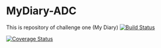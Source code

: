 # MyDiary-ADC
This is repository of challenge one (My Diary)
[![Build Status](https://travis-ci.org/ChristelleIradukunda/MyDiary-ADC.svg?branch=Develop)](https://travis-ci.org/ChristelleIradukunda/MyDiary-ADC)


[![Coverage Status](https://coveralls.io/repos/github/ChristelleIradukunda/MyDiary-ADC/badge.svg?branch=Develop)](https://coveralls.io/github/ChristelleIradukunda/MyDiary-ADC?branch=Develop)

